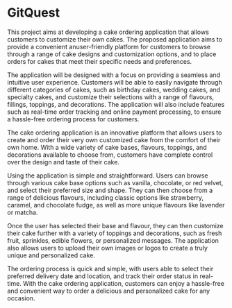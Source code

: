 # GitQuest
This project aims at developing a cake ordering application that allows customers to customize their own cakes. The proposed application aims to provide a convenient anuser-friendly platform for customers to browse through a range of cake designs and customization options, and to place orders for cakes that meet their specific needs and preferences. 

The application will be designed with a focus on providing a seamless and intuitive user experience. Customers will be able to easily navigate through different categories of cakes, such as birthday cakes, wedding cakes, and specialty cakes, and customize their selections with a range of flavours, fillings, toppings, and decorations. The application will also include features such as real-time order tracking and online payment processing, to ensure a hassle-free ordering process for customers.

The cake ordering application is an innovative platform that allows users to create and order their very own customized cake from the comfort of their own home. With a wide variety of cake bases, flavours, toppings, and decorations available to choose from, customers have complete control over the design and taste of their cake. 

Using the application is simple and straightforward. Users can browse through various cake base options such as vanilla, chocolate, or red velvet, and select their preferred size and shape. They can then choose from a range of delicious flavours, including classic options like strawberry, caramel, and chocolate fudge, as well as more unique flavours like lavender or matcha.

Once the user has selected their base and flavour, they can then customize their cake further with a variety of toppings and decorations, such as fresh fruit, sprinkles, edible flowers, or personalized messages. The application also allows users to upload their own images or logos to create a truly unique and personalized cake.

The ordering process is quick and simple, with users able to select their preferred delivery date and location, and track their order status in real-time. With the cake ordering application, customers can enjoy a hassle-free and convenient way to order a delicious and personalized cake for any occasion.
